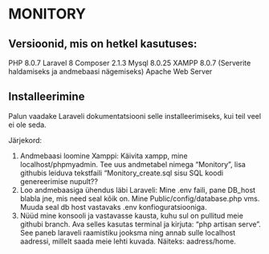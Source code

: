 # MONITORY

## Versioonid, mis on hetkel kasutuses:
PHP 8.0.7
Laravel 8
Composer 2.1.3
Mysql  8.0.25
XAMPP 8.0.7 (Serverite haldamiseks ja andmebaasi nägemiseks)
Apache Web Server

## Installeerimine
Palun vaadake Laraveli dokumentatsiooni selle installeerimiseks, kui teil veel ei ole seda.

Järjekord: 
1. Andmebaasi loomine Xamppi: Käivita xampp, mine localhost/phpmyadmin. Tee uus andmetabel nimega “Monitory”, lisa githubis leiduva tekstfaili “Monitory_create.sql sisu SQL koodi genereerimise nupult??
2. Loo andmebaasiga ühendus läbi Laraveli: Mine .env faili, pane DB_host blabla jne, mis need seal kõik on.
Mine Public/config/database.php vms. Muuda seal db host vastavaks .env konfioguratsiooniga.
3. Nüüd mine konsooli ja vastavasse kausta, kuhu sul on pullitud meie githubi branch. Ava selles kasutas terminal ja kirjuta: “php artisan serve”. See paneb laraveli raamistiku jooksma ning annab sulle localhost aadressi, millelt saada meie lehti kuvada. Näiteks: aadress/home.
